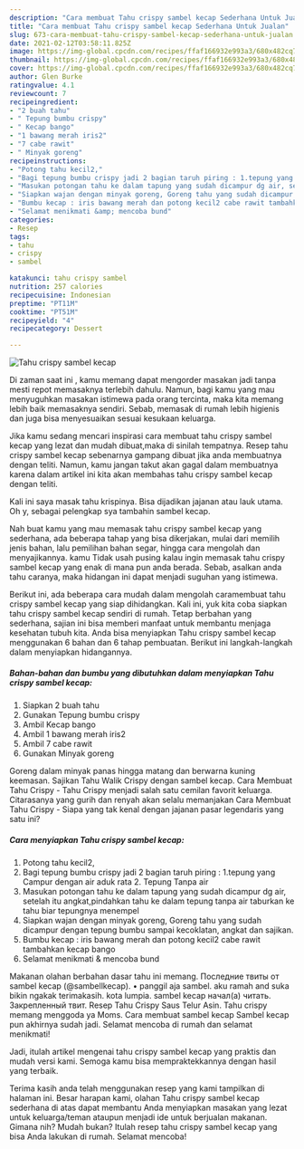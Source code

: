 ```yaml
---
description: "Cara membuat Tahu crispy sambel kecap Sederhana Untuk Jualan"
title: "Cara membuat Tahu crispy sambel kecap Sederhana Untuk Jualan"
slug: 673-cara-membuat-tahu-crispy-sambel-kecap-sederhana-untuk-jualan
date: 2021-02-12T03:58:11.825Z
image: https://img-global.cpcdn.com/recipes/ffaf166932e993a3/680x482cq70/tahu-crispy-sambel-kecap-foto-resep-utama.jpg
thumbnail: https://img-global.cpcdn.com/recipes/ffaf166932e993a3/680x482cq70/tahu-crispy-sambel-kecap-foto-resep-utama.jpg
cover: https://img-global.cpcdn.com/recipes/ffaf166932e993a3/680x482cq70/tahu-crispy-sambel-kecap-foto-resep-utama.jpg
author: Glen Burke
ratingvalue: 4.1
reviewcount: 7
recipeingredient:
- "2 buah tahu"
- " Tepung bumbu crispy"
- " Kecap bango"
- "1 bawang merah iris2"
- "7 cabe rawit"
- " Minyak goreng"
recipeinstructions:
- "Potong tahu kecil2,"
- "Bagi tepung bumbu crispy jadi 2 bagian taruh piring : 1.tepung yang Campur dengan air aduk rata 2. Tepung Tanpa air"
- "Masukan potongan tahu ke dalam tapung yang sudah dicampur dg air, setelah itu angkat,pindahkan tahu ke dalam tepung tanpa air taburkan ke tahu biar tepungnya menempel"
- "Siapkan wajan dengan minyak goreng, Goreng tahu yang sudah dicampur dengan tepung bumbu sampai kecoklatan, angkat dan sajikan."
- "Bumbu kecap : iris bawang merah dan potong kecil2 cabe rawit tambahkan kecap bango"
- "Selamat menikmati &amp; mencoba bund"
categories:
- Resep
tags:
- tahu
- crispy
- sambel

katakunci: tahu crispy sambel 
nutrition: 257 calories
recipecuisine: Indonesian
preptime: "PT11M"
cooktime: "PT51M"
recipeyield: "4"
recipecategory: Dessert

---
```



![Tahu crispy sambel kecap](https://img-global.cpcdn.com/recipes/ffaf166932e993a3/680x482cq70/tahu-crispy-sambel-kecap-foto-resep-utama.jpg)

Di zaman  saat ini , kamu memang dapat mengorder masakan jadi tanpa mesti repot memasaknya terlebih dahulu. Namun, bagi kamu yang mau menyuguhkan masakan istimewa pada orang tercinta, maka kita memang lebih baik memasaknya sendiri. Sebab, memasak di rumah lebih higienis dan juga bisa menyesuaikan sesuai kesukaan keluarga.

Jika kamu sedang mencari inspirasi cara membuat tahu crispy sambel kecap yang lezat dan mudah dibuat,maka di sinilah tempatnya. Resep tahu crispy sambel kecap  sebenarnya gampang dibuat jika anda membuatnya dengan teliti. Namun, kamu jangan takut akan gagal dalam membuatnya 
karena dalam artikel ini kita akan membahas tahu crispy sambel kecap dengan teliti.  

Kali ini saya masak tahu krispinya. Bisa dijadikan jajanan atau lauk utama. Oh y, sebagai pelengkap sya tambahin sambel kecap.

Nah buat kamu yang mau memasak tahu crispy sambel kecap yang sederhana, ada beberapa tahap yang bisa dikerjakan, mulai dari memilih jenis bahan, lalu pemilihan bahan segar, hingga cara mengolah dan menyajikannya. kamu Tidak usah pusing kalau ingin memasak tahu crispy sambel kecap yang enak di mana pun anda berada. Sebab, asalkan anda  tahu caranya, maka hidangan ini dapat menjadi suguhan yang istimewa.

Berikut ini, ada beberapa cara mudah dalam mengolah caramembuat tahu crispy sambel kecap yang siap dihidangkan. Kali ini, yuk kita coba siapkan tahu crispy sambel kecap sendiri di rumah. Tetap berbahan yang sederhana, sajian ini bisa memberi manfaat untuk membantu menjaga kesehatan tubuh kita. Anda bisa menyiapkan Tahu crispy sambel kecap menggunakan 6 bahan dan 6 tahap pembuatan. Berikut ini langkah-langkah dalam menyiapkan hidangannya.

<!--inarticleads1-->

##### Bahan-bahan dan bumbu yang dibutuhkan dalam menyiapkan Tahu crispy sambel kecap:

1. Siapkan 2 buah tahu
1. Gunakan  Tepung bumbu crispy
1. Ambil  Kecap bango
1. Ambil 1 bawang merah iris2
1. Ambil 7 cabe rawit
1. Gunakan  Minyak goreng


Goreng dalam minyak panas hingga matang dan berwarna kuning keemasan. Sajikan Tahu Walik Crispy dengan sambel kecap. Cara Membuat Tahu Crispy - Tahu Crispy menjadi salah satu cemilan favorit keluarga. Citarasanya yang gurih dan renyah akan selalu memanjakan Cara Membuat Tahu Crispy - Siapa yang tak kenal dengan jajanan pasar legendaris yang satu ini? 

<!--inarticleads2-->

##### Cara menyiapkan Tahu crispy sambel kecap:

1. Potong tahu kecil2,
1. Bagi tepung bumbu crispy jadi 2 bagian taruh piring : 1.tepung yang Campur dengan air aduk rata 2. Tepung Tanpa air
1. Masukan potongan tahu ke dalam tapung yang sudah dicampur dg air, setelah itu angkat,pindahkan tahu ke dalam tepung tanpa air taburkan ke tahu biar tepungnya menempel
1. Siapkan wajan dengan minyak goreng, Goreng tahu yang sudah dicampur dengan tepung bumbu sampai kecoklatan, angkat dan sajikan.
1. Bumbu kecap : iris bawang merah dan potong kecil2 cabe rawit tambahkan kecap bango
1. Selamat menikmati &amp; mencoba bund


Makanan olahan berbahan dasar tahu ini memang. Последние твиты от sambel kecap (@sambellkecap). • panggil aja sambel. aku ramah and suka bikin ngakak terimakasih. kota lumpia. sambel kecap начал(а) читать. Закрепленный твит. Resep Tahu Crispy Saus Telur Asin. Tahu crispy memang menggoda ya Moms. Cara membuat sambel kecap Sambel kecap pun akhirnya sudah jadi. Selamat mencoba di rumah dan selamat menikmati! 

Jadi, itulah artikel mengenai  tahu crispy sambel kecap  yang praktis dan mudah versi kami. Semoga kamu bisa mempraktekkannya dengan hasil yang terbaik. 

Terima kasih anda telah menggunakan resep yang kami tampilkan di halaman ini. Besar harapan kami, olahan  Tahu crispy sambel kecap sederhana di atas dapat membantu Anda menyiapkan masakan yang lezat untuk keluarga/teman ataupun menjadi ide untuk berjualan makanan. Gimana nih? Mudah bukan? Itulah resep tahu crispy sambel kecap yang bisa Anda lakukan di rumah. Selamat mencoba!


